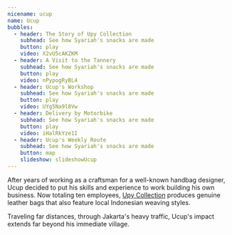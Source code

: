 ```yaml
---
nicename: ucup
name: Ucup
bubbles:
  - header: The Story of Upy Collection
    subhead: See how Syariah's snacks are made
    button: play
    video: X2vU5cAKZKM
  - header: A Visit to the Tannery
    subhead: See how Syariah's snacks are made
    button: play
    video: nPypogRyBL4
  - header: Ucup's Workshop
    subhead: See how Syariah's snacks are made
    button: play
    video: UYg5Na9l8Vw
  - header: Delivery by Motorbike
    subhead: See how Syariah's snacks are made
    button: play
    video: iHalRkYze1I
  - header: Ucup's Weekly Route
    subhead: See how Syariah's snacks are made
    button: map
    slideshow: slideshowUcup
---
```


<p>After years of working as a craftsman for a well-known handbag designer, Ucup decided to put his skills and experience to work building his own business. Now totaling ten employees, <a href="http://upycollection.com/" target="_blank">Upy Collection</a> produces genuine leather bags that also feature local Indonesian weaving styles.</p>

<p class="slideshow-only">Traveling far distances, through Jakarta's heavy traffic, Ucup's impact extends far beyond his immediate village.</p>
